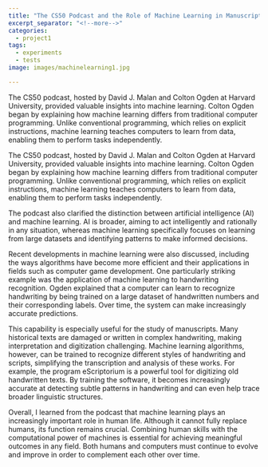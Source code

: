 ```yaml
---
title: "The CS50 Podcast and the Role of Machine Learning in Manuscript Studies"
excerpt_separator: "<!--more-->"
categories:
  - project1
tags:
  - experiments
  - tests
image: images/machinelearning1.jpg

---
```


The CS50 podcast, hosted by David J. Malan and Colton Ogden at Harvard University, provided valuable insights into machine learning. Colton Ogden began by explaining how machine learning differs from traditional computer programming. Unlike conventional programming, which relies on explicit instructions, machine learning teaches computers to learn from data, enabling them to perform tasks independently.


<!--more-->

The CS50 podcast, hosted by David J. Malan and Colton Ogden at Harvard University, provided valuable insights into machine learning. Colton Ogden began by explaining how machine learning differs from traditional computer programming. Unlike conventional programming, which relies on explicit instructions, machine learning teaches computers to learn from data, enabling them to perform tasks independently.  

The podcast also clarified the distinction between artificial intelligence (AI) and machine learning. AI is broader, aiming to act intelligently and rationally in any situation, whereas machine learning specifically focuses on learning from large datasets and identifying patterns to make informed decisions.  

Recent developments in machine learning were also discussed, including the ways algorithms have become more efficient and their applications in fields such as computer game development. One particularly striking example was the application of machine learning to handwriting recognition. Ogden explained that a computer can learn to recognize handwriting by being trained on a large dataset of handwritten numbers and their corresponding labels. Over time, the system can make increasingly accurate predictions.  

This capability is especially useful for the study of manuscripts. Many historical texts are damaged or written in complex handwriting, making interpretation and digitization challenging. Machine learning algorithms, however, can be trained to recognize different styles of handwriting and scripts, simplifying the transcription and analysis of these works. For example, the program eScriptorium is a powerful tool for digitizing old handwritten texts. By training the software, it becomes increasingly accurate at detecting subtle patterns in handwriting and can even help trace broader linguistic structures.  

Overall, I learned from the podcast that machine learning plays an increasingly important role in human life. Although it cannot fully replace humans, its function remains crucial. Combining human skills with the computational power of machines is essential for achieving meaningful outcomes in any field. Both humans and computers must continue to evolve and improve in order to complement each other over time.


